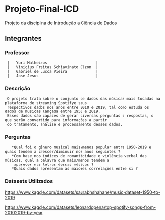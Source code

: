 # Projeto-Final-ICD
Projeto da disciplina de Introdução a Ciência de Dados
## Integrantes
### Professor
     |   Yuri Malheiros                      |
     |   Vinicius Freitas Schiavinato Olzon  |
     |   Gabriel de Lucca Vieira             |
     |   Jose Jesus                          |

### Descrição
     O projeto trata sobre o conjunto de dados das músicas mais tocadas na plataforma de streaming Spotifye seus 
     respectivos dados nos anos entre 2010 e 2019, tal como estuda os dados de músicas lançada entre 1950 e 2019.
     Esses dados são capazes de gerar diversas perguntas e respostas, o que serão convertido para informações a partir
     do tratamento, análise e processamento desses dados.
       
### Perguntas
       *Qual foi o gênero musical mais/menos popular entre 1950-2019 e quais tendem a crescer/diminuir nos anos seguintes ?
       *Com base nos índices de romanticidade e violência verbal das músicas, qual a palavra que mais/menos tendem a 
        aparecer nas letras dessas músicas ?
       *Quais dados apresentam as maiores correlações entre si ?
       
### Datasets Utilizados
https://www.kaggle.com/datasets/saurabhshahane/music-dataset-1950-to-2019

https://www.kaggle.com/datasets/leonardopena/top-spotify-songs-from-20102019-by-year
